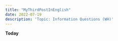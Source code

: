```yaml
---
title: "MyThirdPostInEnglish"
date: 2022-07-19
description: 'Topic: Information Questions (WH)'
---
```


**Today**
